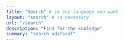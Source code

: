 ```yaml
---
title: "Search" # in any language you want
layout: "search" # is necessary
url: "/search"
description: "Find for the knoledge"
summary: "search adsfasdf"
---
```

